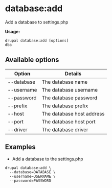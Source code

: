 # database:add
Add a database to settings.php

**Usage:**
```
drupal database:add [options]
dba
```

## Available options
Option | Details
-------|-------------
--database | The database name
--username | The database username
--password | The database password
--prefix | The database prefix
--host | The database host address
--port | The database host port
--driver | The database driver

## Examples
* Add a database to the settings.php
```
drupal database:add \
  --database=DATABASE \
  --username=USERNAME \
  --password=PASSWORD
```

